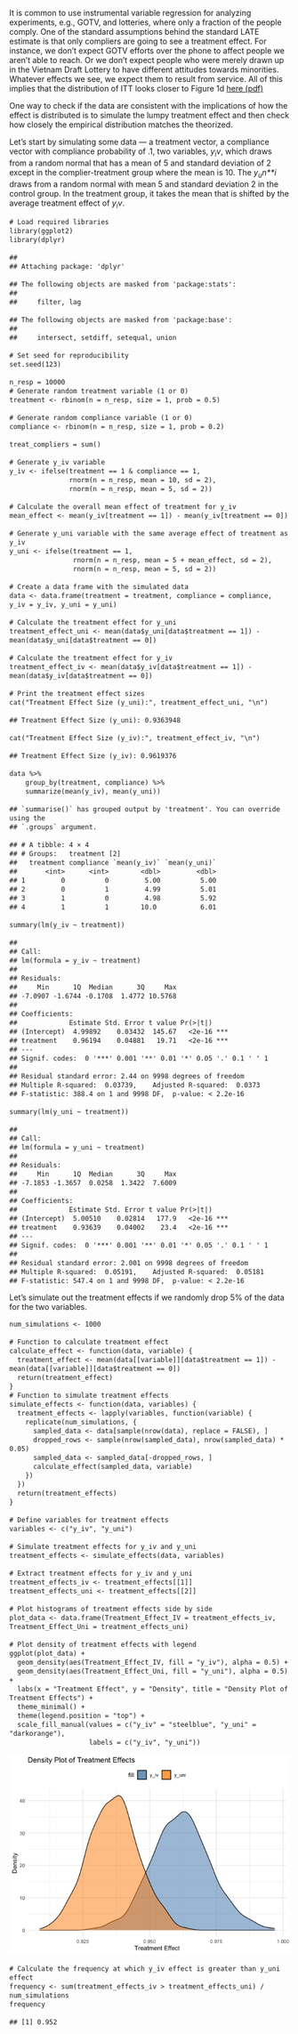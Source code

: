 It is common to use instrumental variable regression for analyzing
experiments, e.g., GOTV, and lotteries, where only a fraction of the
people comply. One of the standard assumptions behind the standard LATE
estimate is that only compliers are going to see a treatment effect. For
instance, we don’t expect GOTV efforts over the phone to affect people
we aren’t able to reach. Or we don’t expect people who were merely drawn
up in the Vietnam Draft Lottery to have different attitudes towards
minorities. Whatever effects we see, we expect them to result from
service. All of this implies that the distribution of ITT looks closer
to Figure 1d [here
(pdf)](http://www.stat.columbia.edu/~gelman/research/unpublished/causal_quartets.pdf)

One way to check if the data are consistent with the implications of how
the effect is distributed is to simulate the lumpy treatment effect and
then check how closely the empirical distribution matches the theorized.

Let’s start by simulating some data — a treatment vector, a compliance
vector with compliance probability of .1, two variables,
*y*<sub>*i*</sub>*v*, which draws from a random normal that has a mean
of 5 and standard deviation of 2 except in the complier-treatment group
where the mean is 10. The *y*<sub>*u*</sub>*n**i* draws from a random
normal with mean 5 and standard deviation 2 in the control group. In the
treatment group, it takes the mean that is shifted by the average
treatment effect of *y*<sub>*i*</sub>*v*.

    # Load required libraries
    library(ggplot2)
    library(dplyr)

    ## 
    ## Attaching package: 'dplyr'

    ## The following objects are masked from 'package:stats':
    ## 
    ##     filter, lag

    ## The following objects are masked from 'package:base':
    ## 
    ##     intersect, setdiff, setequal, union

    # Set seed for reproducibility
    set.seed(123)

    n_resp = 10000
    # Generate random treatment variable (1 or 0)
    treatment <- rbinom(n = n_resp, size = 1, prob = 0.5)

    # Generate random compliance variable (1 or 0)
    compliance <- rbinom(n = n_resp, size = 1, prob = 0.2)

    treat_compliers = sum()

    # Generate y_iv variable
    y_iv <- ifelse(treatment == 1 & compliance == 1, 
                   rnorm(n = n_resp, mean = 10, sd = 2), 
                   rnorm(n = n_resp, mean = 5, sd = 2))

    # Calculate the overall mean effect of treatment for y_iv
    mean_effect <- mean(y_iv[treatment == 1]) - mean(y_iv[treatment == 0])

    # Generate y_uni variable with the same average effect of treatment as y_iv
    y_uni <- ifelse(treatment == 1,
                    rnorm(n = n_resp, mean = 5 + mean_effect, sd = 2), 
                    rnorm(n = n_resp, mean = 5, sd = 2))

    # Create a data frame with the simulated data
    data <- data.frame(treatment = treatment, compliance = compliance, y_iv = y_iv, y_uni = y_uni)

    # Calculate the treatment effect for y_uni
    treatment_effect_uni <- mean(data$y_uni[data$treatment == 1]) - mean(data$y_uni[data$treatment == 0])

    # Calculate the treatment effect for y_iv
    treatment_effect_iv <- mean(data$y_iv[data$treatment == 1]) - mean(data$y_iv[data$treatment == 0])

    # Print the treatment effect sizes
    cat("Treatment Effect Size (y_uni):", treatment_effect_uni, "\n")

    ## Treatment Effect Size (y_uni): 0.9363948

    cat("Treatment Effect Size (y_iv):", treatment_effect_iv, "\n")

    ## Treatment Effect Size (y_iv): 0.9619376

    data %>% 
        group_by(treatment, compliance) %>% 
        summarize(mean(y_iv), mean(y_uni))

    ## `summarise()` has grouped output by 'treatment'. You can override using the
    ## `.groups` argument.

    ## # A tibble: 4 × 4
    ## # Groups:   treatment [2]
    ##   treatment compliance `mean(y_iv)` `mean(y_uni)`
    ##       <int>      <int>        <dbl>         <dbl>
    ## 1         0          0         5.00          5.00
    ## 2         0          1         4.99          5.01
    ## 3         1          0         4.98          5.92
    ## 4         1          1        10.0           6.01

    summary(lm(y_iv ~ treatment))

    ## 
    ## Call:
    ## lm(formula = y_iv ~ treatment)
    ## 
    ## Residuals:
    ##     Min      1Q  Median      3Q     Max 
    ## -7.0907 -1.6744 -0.1708  1.4772 10.5768 
    ## 
    ## Coefficients:
    ##             Estimate Std. Error t value Pr(>|t|)    
    ## (Intercept)  4.99892    0.03432  145.67   <2e-16 ***
    ## treatment    0.96194    0.04881   19.71   <2e-16 ***
    ## ---
    ## Signif. codes:  0 '***' 0.001 '**' 0.01 '*' 0.05 '.' 0.1 ' ' 1
    ## 
    ## Residual standard error: 2.44 on 9998 degrees of freedom
    ## Multiple R-squared:  0.03739,    Adjusted R-squared:  0.0373 
    ## F-statistic: 388.4 on 1 and 9998 DF,  p-value: < 2.2e-16

    summary(lm(y_uni ~ treatment))

    ## 
    ## Call:
    ## lm(formula = y_uni ~ treatment)
    ## 
    ## Residuals:
    ##     Min      1Q  Median      3Q     Max 
    ## -7.1853 -1.3657  0.0258  1.3422  7.6009 
    ## 
    ## Coefficients:
    ##             Estimate Std. Error t value Pr(>|t|)    
    ## (Intercept)  5.00510    0.02814   177.9   <2e-16 ***
    ## treatment    0.93639    0.04002    23.4   <2e-16 ***
    ## ---
    ## Signif. codes:  0 '***' 0.001 '**' 0.01 '*' 0.05 '.' 0.1 ' ' 1
    ## 
    ## Residual standard error: 2.001 on 9998 degrees of freedom
    ## Multiple R-squared:  0.05191,    Adjusted R-squared:  0.05181 
    ## F-statistic: 547.4 on 1 and 9998 DF,  p-value: < 2.2e-16

Let’s simulate out the treatment effects if we randomly drop 5% of the
data for the two variables.

    num_simulations <- 1000

    # Function to calculate treatment effect
    calculate_effect <- function(data, variable) {
      treatment_effect <- mean(data[[variable]][data$treatment == 1]) - mean(data[[variable]][data$treatment == 0])
      return(treatment_effect)
    }
    # Function to simulate treatment effects
    simulate_effects <- function(data, variables) {
      treatment_effects <- lapply(variables, function(variable) {
        replicate(num_simulations, {
          sampled_data <- data[sample(nrow(data), replace = FALSE), ]
          dropped_rows <- sample(nrow(sampled_data), nrow(sampled_data) * 0.05)
          sampled_data <- sampled_data[-dropped_rows, ]
          calculate_effect(sampled_data, variable)
        })
      })
      return(treatment_effects)
    }

    # Define variables for treatment effects
    variables <- c("y_iv", "y_uni")

    # Simulate treatment effects for y_iv and y_uni
    treatment_effects <- simulate_effects(data, variables)

    # Extract treatment effects for y_iv and y_uni
    treatment_effects_iv <- treatment_effects[[1]]
    treatment_effects_uni <- treatment_effects[[2]]

    # Plot histograms of treatment effects side by side
    plot_data <- data.frame(Treatment_Effect_IV = treatment_effects_iv, Treatment_Effect_Uni = treatment_effects_uni)

    # Plot density of treatment effects with legend
    ggplot(plot_data) +
      geom_density(aes(Treatment_Effect_IV, fill = "y_iv"), alpha = 0.5) +
      geom_density(aes(Treatment_Effect_Uni, fill = "y_uni"), alpha = 0.5) +
      labs(x = "Treatment Effect", y = "Density", title = "Density Plot of Treatment Effects") +
      theme_minimal() +
      theme(legend.position = "top") +
      scale_fill_manual(values = c("y_iv" = "steelblue", "y_uni" = "darkorange"),
                        labels = c("y_iv", "y_uni"))

![](late_iv_files/figure-markdown_strict/unnamed-chunk-2-1.png)

    # Calculate the frequency at which y_iv effect is greater than y_uni effect
    frequency <- sum(treatment_effects_iv > treatment_effects_uni) / num_simulations
    frequency

    ## [1] 0.952
